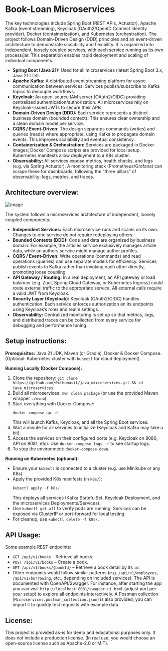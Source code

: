 
# Book-Loan Microservices


The key technologies include Spring Boot (REST APIs, Actuator), Apache Kafka (event streaming), Keycloak (OAuth2/OpenID Connect identity provider), Docker (containerization), and Kubernetes (orchestration). The project follows Domain-Driven Design (DDD) principles and an event-driven architecture to demonstrate scalability and flexibility. It is organized into independent, loosely coupled services, with each service running as its own process/jar. This separation enables rapid deployment and scaling of individual components.

* <b>Spring Boot (Java 21):</b> Used for all microservices (latest Spring Boot 3.x, Java 21 LTS).
* <b>Apache Kafka:</b> A distributed event streaming platform for async communication between services. Services publish/subscribe to Kafka topics to decouple workflows.
* <b>Keycloak:</b> An open-source IAM server (OAuth2/OIDC) providing centralized authentication/authorization. All microservices rely on Keycloak-issued JWTs to secure their APIs.
* <b>Domain-Driven Design (DDD):</b> Each service represents a distinct business domain (bounded context). This ensures clear ownership and a clean domain model per service.
* <b>CQRS / Event-Driven:</b> The design separates commands (writes) and queries (reads) where appropriate, using Kafka to propagate domain events. This improves scalability and eventual consistency.
* <b>Containerization & Orchestration:</b> Services are packaged in Docker images; Docker Compose scripts are provided for local setup. Kubernetes manifests allow deployment to a K8s cluster.
* <b>Observability:</b> All services expose metrics, health checks, and logs (e.g. via Spring Actuator). A monitoring stack (Prometheus/Grafana) can scrape these for dashboards, following the “three pillars” of observability: logs, metrics, and traces.

## Architecture overview:
![image](https://github.com/user-attachments/assets/e29f2d7d-5b93-4c6f-b79a-e24d5d407ba4)

The system follows a microservices architecture of independent, loosely coupled components:
* <b>Independent Services:</b> Each microservice runs and scales on its own. Changes to one service do not require redeploying others.
* <b>Bounded Contexts (DDD):</b> Code and data are organized by business domain. For example, the articles service exclusively manages article data, while an authors service might manage author profiles.
* <b>CQRS / Event-Driven:</b> Write operations (commands) and read operations (queries) can use separate models for efficiency. Services publish events to Kafka rather than invoking each other directly, promoting loose coupling.
* <b>API Gateway / Routing:</b> In a real deployment, an API gateway or load balancer (e.g. Zuul, Spring Cloud Gateway, or Kubernetes Ingress) could route external traffic to the appropriate service. All external calls require a valid JWT from Keycloak.
* <b>Security Layer (Keycloak):</b> Keycloak (OAuth2/OIDC) handles authentication. Each service enforces authorization on its endpoints using Keycloak’s roles and realm settings.
* <b>Observability:</b> Centralized monitoring is set up so that metrics, logs, and distributed traces can be collected from every service for debugging and performance tuning.

## Setup instructions:
<b>Prerequisites:</b> Java 21 JDK, Maven (or Gradle), Docker & Docker Compose. (Optional: Kubernetes cluster with `kubectl` for cloud deployment).

<b>Running Locally (Docker Compose):</b>

1. Clone the repository: `git clone https://github.com/0xthomasit/java_microservices.git && cd java_microservices`.
2. Build all microservices: `mvn clean package` (or use the provided Maven wrapper `./mvnw`).
3. Start everything with Docker Compose:
    ```Powershell
    docker-compose up -d
    ```
    This will launch Kafka, Keycloak, and all the Spring Boot services.
4. Wait a minute for all services to initialize (Keycloak and Kafka may take a bit).
5. Access the services on their configured ports (e.g. Keycloak on 8080, API on 8081, etc). Use `docker-compose logs -f` to see startup logs.
6. To stop the environment: `docker-compose down`.

<b>Running on Kubernetes (optional):</b>
* Ensure your `kubectl` is connected to a cluster (e.g. use Minikube or any K8s).
* Apply the provided K8s manifests (in `k8s/`):
  ```PowerShell
  kubectl apply -f k8s/
  ```
  This deploys all services (Kafka StatefulSet, Keycloak Deployment, and the microservices Deployments/Services).
* Use `kubectl get all` to verify pods are running. Services can be exposed via ClusterIP or port-forward for local testing.
* For cleanup, use `kubectl delete -f k8s/`.
## API Usage:
Some example REST endpoints:
* `GET /api/v1/books` – Retrieve all books.
* `POST /api/v1/books` – Create a book.
* `GET /api/v1/books/{bookId}` – Retrieve a book detail by its `id`.
* Other endpoints would follow similar patterns (e.g. `/api/v1/employees`, `/api/v1/borrowing`, etc., depending on included services).
The API is documented with OpenAPI/Swagger. For instance, after starting the app you can visit `http://localhost:8081/swagger-ui.html` (adjust port per your setup) to explore all endpoints interactively. A Postman collection (`Microservices.postman_collection.json`) is also provided; you can import it to quickly test requests with example data.

## License:
This project is provided as-is for demo and educational purposes only. It does not include a production license. (In real use, you would choose an open-source license such as Apache-2.0 or MIT).
